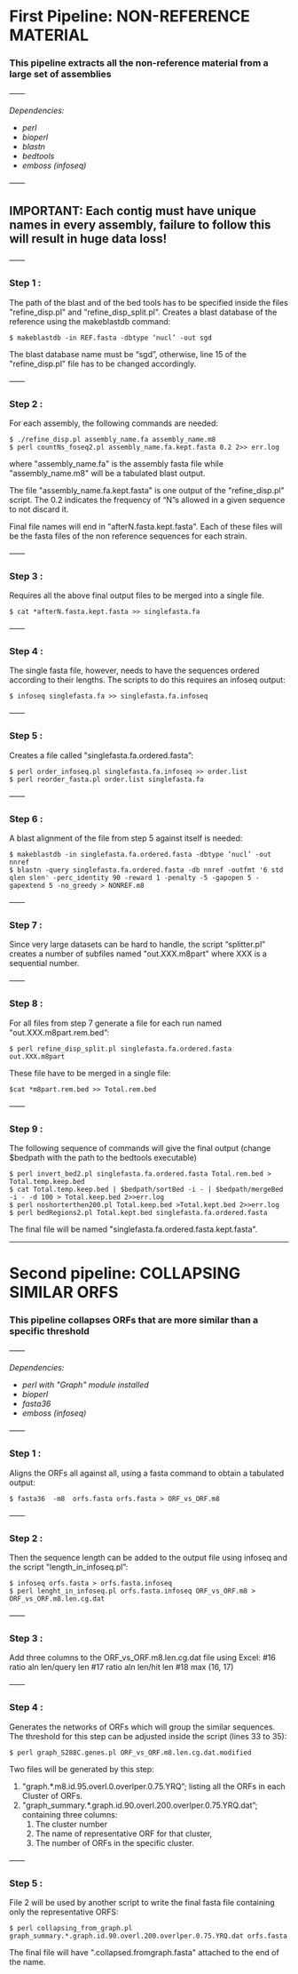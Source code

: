 # First Pipeline: NON-REFERENCE MATERIAL
### This pipeline extracts all the non-reference material from a large set of assemblies ##
——

_Dependencies:_ 
 * _perl_
 * _bioperl_
 * _blastn_
 * _bedtools_ 
 * _emboss (infoseq)_

——
## IMPORTANT: Each contig must have unique names in every assembly, failure to follow this will result in huge data loss! 
——

### Step 1 : 
The path of the blast and of the bed tools has to be specified inside the files "refine_disp.pl" and "refine_disp_split.pl".
Creates a blast database of the reference using the makeblastdb command:
```
$ makeblastdb -in REF.fasta -dbtype ‘nucl’ -out sgd
```
The blast database name must be “sgd”, otherwise, line 15 of the "refine_disp.pl" file has to be changed accordingly. 

——

### Step 2 : 
For each assembly, the following commands are needed:
```
$ ./refine_disp.pl assembly_name.fa assembly_name.m8 
$ perl countNs_foseq2.pl assembly_name.fa.kept.fasta 0.2 2>> err.log
```
where "assembly_name.fa" is the assembly fasta file while "assembly_name.m8" will be a tabulated blast output.


The file "assembly_name.fa.kept.fasta" is one output of the "refine_disp.pl" script. The 0.2 indicates the frequency of “N”s allowed in a given sequence to not discard it.


Final file names will end in "afterN.fasta.kept.fasta".
Each of these files will be the fasta files of the non reference sequences for each strain. 

——

### Step 3 :
Requires all the above final output files to be merged into a single file.
```
$ cat *afterN.fasta.kept.fasta >> singlefasta.fa
```
——

### Step 4 : 
The single fasta file, however, needs to have the sequences ordered according to their lengths.
The scripts to do this requires an infoseq output:
```
$ infoseq singlefasta.fa >> singlefasta.fa.infoseq
```
——

### Step 5 : 
Creates a file called "singlefasta.fa.ordered.fasta”:
```
$ perl order_infoseq.pl singlefasta.fa.infoseq >> order.list
$ perl reorder_fasta.pl order.list singlefasta.fa 
```
——

### Step 6 :
A blast alignment of the file from step 5 against itself is needed:
```
$ makeblastdb -in singlefasta.fa.ordered.fasta -dbtype ‘nucl’ -out nnref
$ blastn -query singlefasta.fa.ordered.fasta -db nnref -outfmt '6 std qlen slen' -perc_identity 90 -reward 1 -penalty -5 -gapopen 5 -gapextend 5 -no_greedy > NONREF.m8
```
——

### Step 7 : 
Since very large datasets can be hard to handle, the script “splitter.pl” creates a number of subfiles named 
"out.XXX.m8part"
where XXX is a sequential number.

——

### Step 8 : 
For all files from step 7 generate a file for each run named "out.XXX.m8part.rem.bed”:
```
$ perl refine_disp_split.pl singlefasta.fa.ordered.fasta out.XXX.m8part 
```
These file have to be merged in a single file:
```
$cat *m8part.rem.bed >> Total.rem.bed
```
——

### Step 9 : 
The following sequence of commands will give the final output
(change $bedpath with the path to the bedtools executable)
```
$ perl invert_bed2.pl singlefasta.fa.ordered.fasta Total.rem.bed > Total.temp.keep.bed
$ cat Total.temp.keep.bed | $bedpath/sortBed -i - | $bedpath/mergeBed -i - -d 100 > Total.keep.bed 2>>err.log
$ perl noshorterthen200.pl Total.keep.bed >Total.kept.bed 2>>err.log
$ perl bedRegions2.pl Total.kept.bed singlefasta.fa.ordered.fasta
```

The final file will be named "singlefasta.fa.ordered.fasta.kept.fasta".

-------------------------------------

# Second pipeline: COLLAPSING SIMILAR ORFS
### This pipeline collapses ORFs that are more similar than a specific threshold
——

_Dependencies:_ 
* _perl with "Graph" module installed_
* _bioperl_
* _fasta36_
* _emboss (infoseq)_

——

### Step 1 : 
Aligns the ORFs all against all, using a fasta command to obtain a tabulated output:
```
$ fasta36  -m8  orfs.fasta orfs.fasta > ORF_vs_ORF.m8
```
——

### Step 2 : 
Then the sequence length can be added to the output file using infoseq and the script "length_in_infoseq.pl”:
```
$ infoseq orfs.fasta > orfs.fasta.infoseq
$ perl lenght_in_infoseq.pl orfs.fasta.infoseq ORF_vs_ORF.m8 > ORF_vs_ORF.m8.len.cg.dat
```
——

### Step 3 : 
Add three columns to the ORF_vs_ORF.m8.len.cg.dat file using Excel:
#16 ratio aln len/query len
#17 ratio aln len/hit len
#18 max (16, 17)

——

###  Step 4 : 
Generates the networks of ORFs which will group the similar sequences. The threshold for this step can be adjusted inside the script (lines 33 to 35):
```
$ perl graph_S288C.genes.pl ORF_vs_ORF.m8.len.cg.dat.modified
```

Two files will be generated by this step:
1. "graph.*.m8.id.95.overl.0.overlper.0.75.YRQ”; listing all the ORFs in each Cluster of ORFs.
2. "graph_summary.*.graph.id.90.overl.200.overlper.0.75.YRQ.dat”; containing three columns:
	1. The cluster number
	2. The name of representative ORF for that cluster,
	3. The number of ORFs in the specific cluster.

——

### Step 5 : 
File 2 will be used by another script to write the final fasta file containing only the representative ORFS:
```
$ perl collapsing_from_graph.pl graph_summary.*.graph.id.90.overl.200.overlper.0.75.YRQ.dat orfs.fasta
```

The final file will have ".collapsed.fromgraph.fasta" attached to the end of the name.
